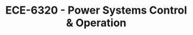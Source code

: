 ---
layout: course
title: ECE-6320 - Power Systems Control & Operation
aliases: 
course_id: ECE-6320
permalink: /ECE-6320/
avg_difficulty: 0
avg_rating: 0
avg_workload: 0
course_number: 6320
---